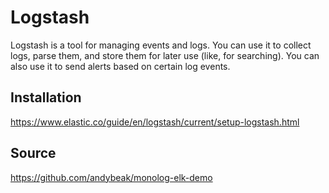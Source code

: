# Logstash

Logstash is a tool for managing events and logs. You can use it to collect logs, parse them, and store them for later use (like, for searching). You can also use it to send alerts based on certain log events.

## Installation

https://www.elastic.co/guide/en/logstash/current/setup-logstash.html

## Source

https://github.com/andybeak/monolog-elk-demo
